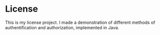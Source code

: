 # License
This is my license project. I made a demonstration of different methods of authentification and authorization, implemented in Java.

